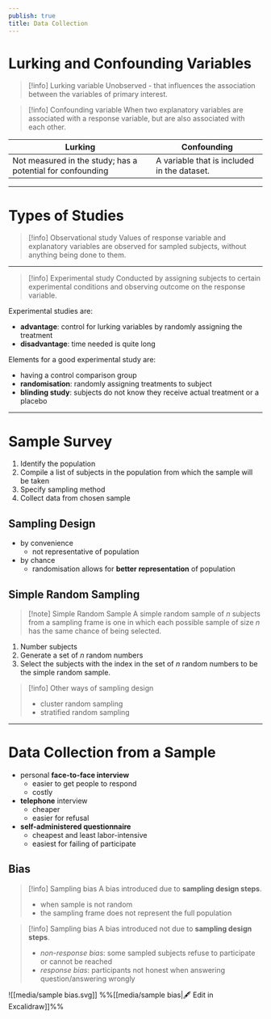 ```yaml
---
publish: true
title: Data Collection
---
```

# Lurking and Confounding Variables

> [!info] Lurking variable
> Unobserved - that influences the association between the variables of primary interest.

> [!info] Confounding variable
> When two explanatory variables are associated with a response variable, but are also associated with each other.


| Lurking                                                    | Confounding                                 |
| ---------------------------------------------------------- | ------------------------------------------- |
| Not measured in the study; has a potential for confounding | A variable that is included in the dataset. |

---

# Types of Studies

> [!info] Observational study
> Values of response variable and explanatory variables are observed for sampled subjects, without anything being done to them.

---

> [!info] Experimental study
> Conducted by assigning subjects to certain experimental conditions and observing outcome on the response variable.

Experimental studies are:
- **advantage**: control for lurking variables by randomly assigning the treatment
- **disadvantage**: time needed is quite long

Elements for a good experimental study are:
- having a control comparison group
- **randomisation**: randomly assigning treatments to subject
- **blinding study**: subjects do not know they receive actual treatment or a placebo

---

# Sample Survey

1. Identify the population
2. Compile a list of subjects in the population from which the sample will be taken
3. Specify sampling method
4. Collect data from chosen sample

## Sampling Design

- by convenience
	- not representative of population
- by chance
	- randomisation allows for **better representation** of population

## Simple Random Sampling

> [!note] Simple Random Sample
> A simple random sample of $n$ subjects from a sampling frame is one in which each possible sample of size $n$ has the same chance of being selected.

1. Number subjects
2. Generate a set of $n$ random numbers
3. Select the subjects with the index in the set of $n$ random numbers to be the simple random sample.

> [!info] Other ways of sampling design
> - cluster random sampling
> - stratified random sampling

---

# Data Collection from a Sample

- personal **face-to-face interview**
	- easier to get people to respond
	- costly
- **telephone** interview
	- cheaper
	- easier for refusal
- **self-administered questionnaire**
	- cheapest and least labor-intensive
	- easiest for failing of participate

## Bias

> [!info] Sampling bias
> A bias introduced due to **sampling design steps**.
> - when sample is not random
> - the sampling frame does not represent the full population

> [!info] Sampling bias
> A bias introduced not due to **sampling design steps**.
> - *non-response bias*: some sampled subjects refuse to participate or cannot be reached
> - _response bias_: participants not honest when answering question/answering wrongly

![[media/sample bias.svg]]
%%[[media/sample bias|🖋 Edit in Excalidraw]]%%

